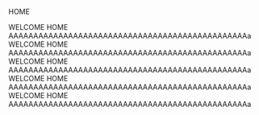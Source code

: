 HOME

WELCOME HOME AAAAAAAAAAAAAAAAAAAAAAAAAAAAAAAAAAAAAAAAAAAAAAAAa
WELCOME HOME AAAAAAAAAAAAAAAAAAAAAAAAAAAAAAAAAAAAAAAAAAAAAAAAa
WELCOME HOME AAAAAAAAAAAAAAAAAAAAAAAAAAAAAAAAAAAAAAAAAAAAAAAAa
WELCOME HOME AAAAAAAAAAAAAAAAAAAAAAAAAAAAAAAAAAAAAAAAAAAAAAAAa
WELCOME HOME AAAAAAAAAAAAAAAAAAAAAAAAAAAAAAAAAAAAAAAAAAAAAAAAa